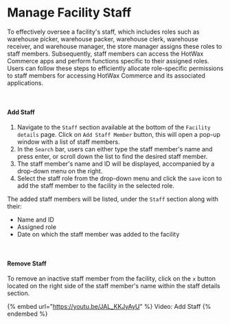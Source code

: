# Manage Facility Staff

To effectively oversee a facility's staff, which includes roles such as warehouse picker, warehouse packer, warehouse clerk, warehouse receiver, and warehouse manager, the store manager assigns these roles to staff members. Subsequently, staff members can access the HotWax Commerce apps and perform functions specific to their assigned roles. Users can follow these steps to efficiently allocate role-specific permissions to staff members for accessing HotWax Commerce and its associated applications.    

 &nbsp;

#### Add Staff

1. Navigate to the `Staff` section available at the bottom of the `Facility details` page. Click on `Add Staff Member` button, this will open a pop-up window with a list of staff members.
2. In the `Search` bar, users can either type the staff member's name and press enter, or scroll down the list to find the desired staff member.
3. The staff member's name and ID will be displayed, accompanied by a drop-down menu on the right.
4. Select the staff role from the drop-down menu and click the `save` icon to add the staff member to the facility in the selected role.

The added staff members will be listed, under the `Staff` section along with their:

  * Name and ID
  * Assigned role
  * Date on which the staff member was added to the facility    
 
&nbsp;

#### Remove Staff

To remove an inactive staff member from the facility, click on the `x` button located on the right side of the staff member's name within the staff details section.

{% embed url="https://youtu.be/JAL_KKJyAyU" %}
Video: Add Staff
{% endembed %}

